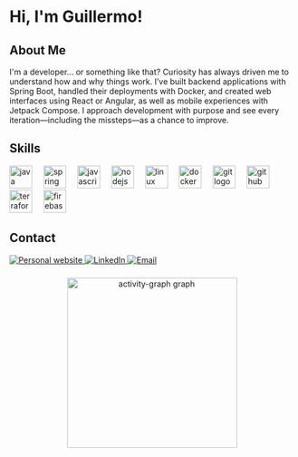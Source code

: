 
# Hi, I'm Guillermo! 


## About Me
I'm a developer... or something like that?
Curiosity has always driven me to understand how and why things work. I’ve built backend applications with Spring Boot, handled their deployments with Docker, and created web interfaces using React or Angular, as well as mobile experiences with Jetpack Compose. I approach development with purpose and see every iteration—including the missteps—as a chance to improve.


## Skills

<div align="left">
  <img src="https://cdn.jsdelivr.net/gh/devicons/devicon/icons/java/java-original.svg" height="40" alt="java logo"  />
  <img width="12" />
  <img src="https://cdn.jsdelivr.net/gh/devicons/devicon/icons/spring/spring-original.svg" height="40" alt="spring logo"  />
  <img width="12" />
  <img src="https://cdn.jsdelivr.net/gh/devicons/devicon/icons/javascript/javascript-original.svg" height="40" alt="javascript logo"  />
  <img width="12" />
  <img src="https://cdn.jsdelivr.net/gh/devicons/devicon/icons/nodejs/nodejs-original.svg" height="40" alt="nodejs logo"  />
  <img width="12" />
  <img src="https://cdn.jsdelivr.net/gh/devicons/devicon/icons/linux/linux-original.svg" height="40" alt="linux logo"  />
  <img width="12" />
  <img src="https://cdn.jsdelivr.net/gh/devicons/devicon/icons/docker/docker-original.svg" height="40" alt="docker logo"  />
  <img width="12" />
  <img src="https://cdn.jsdelivr.net/gh/devicons/devicon/icons/git/git-original.svg" height="40" alt="git logo"  />
  <img width="12" />
  <img src="https://cdn.jsdelivr.net/gh/devicons/devicon/icons/github/github-original.svg" height="40" alt="github logo"  />
  <img width="12" />
  <img src="https://cdn.jsdelivr.net/gh/devicons/devicon/icons/terraform/terraform-original.svg" height="40" alt="terraform logo"  />
  <img width="12" />
  <img src="https://cdn.jsdelivr.net/gh/devicons/devicon/icons/firebase/firebase-plain.svg" height="40" alt="firebase logo"  />
</div>

###


## Contact

<a href="https://guillermo-ps.vercel.app" target="_blank" rel="noopener noreferrer">
  <img src="https://img.shields.io/badge/personal_website-GP-4285F4?style=for-the-badge&logo=googlechrome&logoColor=white&labelColor=101010" alt="Personal website" />
</a>
<a href="https://www.linkedin.com/in/lguilleps" target="_blank" rel="noopener noreferrer">
  <img src="https://img.shields.io/badge/LinkedIn-@guilleps-487FCF?style=for-the-badge&logo=LinkedIn&logoColor=white&labelColor=101010" alt="LinkedIn" />
</a>
<a href="mailto:nothicc04@gmail.com" target="_blank" rel="noopener noreferrer">
  <img src="https://img.shields.io/badge/nothicc04@gmail.com-email-D14836?style=for-the-badge&logo=gmail&logoColor=white&labelColor=101010" alt="Email" />
</a>

###


###

<div align="center">
  <img src="https://github-readme-activity-graph.vercel.app/graph?username=guilleps&radius=16&theme=tokyo-night&area=true&order=5" height="300" alt="activity-graph graph"  />
</div>

###
